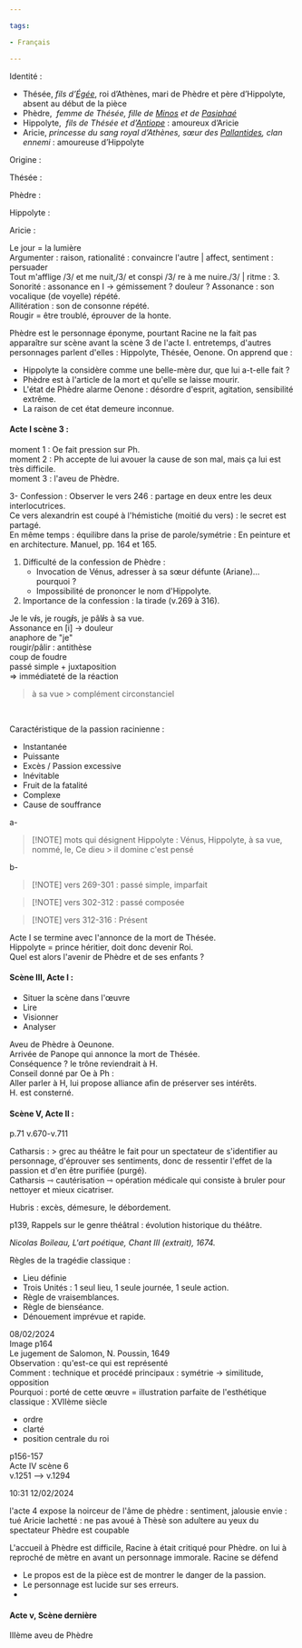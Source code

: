```yaml
---

tags:

- Français

---
```


Identité :  

- Thésée, _fils d’_[_Égée_](https://fr.wikipedia.org/wiki/%C3%89g%C3%A9e_(mythologie)), roi d’Athènes, mari de Phèdre et père d’Hippolyte, absent au début de la pièce
- Phèdre,  _femme de Thésée, fille de_ [_Minos_](https://fr.wikipedia.org/wiki/Minos) _et de_ [_Pasiphaé_](https://fr.wikipedia.org/wiki/Pasipha%C3%A9)
- Hippolyte,  _fils de Thésée et d’_[_Antiope_](https://fr.wikipedia.org/wiki/Antiope_(Amazone)) : amoureux d’Aricie
- Aricie, _princesse du sang royal d’Athènes, sœur des_ [_Pallantides_](https://fr.wikipedia.org/wiki/Pallantides)_, clan ennemi_ : amoureuse d’Hippolyte  

Origine :  

Thésée :  

Phèdre :  

Hippolyte :  

Aricie :  

Le jour = la lumière  
Argumenter : raison, rationalité : convaincre l'autre | affect, sentiment : persuader  
Tout m'afflige /3/ et me nuit,/3/ et conspi /3/ re à me nuire./3/ | ritme : 3. Sonorité : assonance en I -> gémissement ? douleur ? 
Assonance : son vocalique (de voyelle) répété.  
Allitération : son de consonne répété.  
Rougir = être troublé, éprouver de la honte.  

Phèdre est le personnage éponyme, pourtant Racine ne la fait pas apparaître sur scène avant la scène 3 de l'acte I. entretemps, d'autres personnages parlent d'elles : Hippolyte, Thésée, Oenone. On apprend que :

- Hippolyte la considère comme une belle-mère dur, que lui a-t-elle fait ?
- Phèdre est à l'article de la mort et qu'elle se laisse mourir.
- L'état de Phèdre alarme Oenone : désordre d'esprit, agitation, sensibilité extrême.
- La raison de cet état demeure inconnue.  

#### Acte I scène 3 :

moment 1 : Oe fait pression sur Ph.  
moment 2 : Ph accepte de lui avouer la cause de son mal, mais ça lui est très difficile.  
moment 3 : l'aveu de Phèdre.  

3- Confession :
Observer le vers 246 : partage en deux entre les deux interlocutrices.  
Ce vers alexandrin est coupé à l'hémistiche (moitié du vers) : le secret est partagé.  
En même temps : équilibre dans la prise de parole/symétrie : En peinture et en architecture. Manuel, pp. 164 et 165.  

1. Difficulté de la confession de Phèdre :
   - Invocation de Vénus, adresser à sa sœur défunte (Ariane)… pourquoi ?
   - Impossibilité de prononcer le nom d'Hippolyte.
2. Importance de la confession : la tirade (v.269 à 316).

Je le v***i***s, je roug***i***s, je pâl***i***s à sa vue.  
Assonance en [i] → douleur  
anaphore de "je"  
rougir/pâlir : antithèse  
    coup de foudre  
passé simple + juxtaposition  
=> immédiateté de la réaction  

> à sa vue > complément circonstanciel

<html>
<body>
    </br>
</body>

Caractéristique de la passion racinienne :

- Instantanée  
- Puissante  
- Excès / Passion excessive  
- Inévitable  
- Fruit de la fatalité  
- Complexe  
- Cause de souffrance  

a- 

> [!NOTE] mots qui désignent Hippolyte :
> Vénus, Hippolyte, à sa vue, nommé, le, Ce dieu > il domine c'est pensé

b- 

> [!NOTE] vers 269-301 : 
> passé simple, imparfait

> [!NOTE] vers 302-312 : 
> passé composée

> [!NOTE] vers 312-316 : 
> Présent

Acte I se termine avec l'annonce de la mort de Thésée.  
Hippolyte = prince héritier, doit donc devenir Roi.  
Quel est alors l'avenir de Phèdre et de ses enfants ?  

#### Scène III, Acte I :

- Situer la scène dans l'œuvre
- Lire 
- Visionner
- Analyser  

Aveu de Phèdre à Oeunone.  
Arrivée de Panope qui annonce la mort de Thésée.  
Conséquence ? le trône reviendrait à H.  
Conseil donné par Oe à Ph :  
Aller parler à H, lui propose alliance afin de préserver ses intérêts.  
H. est consterné.  

#### Scène V, Acte II :

p.71 v.670-v.711  

Catharsis : > grec
au théâtre le fait pour un spectateur de s'identifier au personnage, d'éprouver ses sentiments, donc de ressentir l'effet de la passion et d'en être purifiée (purgé).  
Catharsis ⇾ cautérisation ⇾ opération médicale qui consiste à bruler pour nettoyer et mieux cicatriser. 

Hubris : excès, démesure, le débordement.  

p139, Rappels sur le genre théâtral : évolution historique du théâtre.

*Nicolas Boileau, L'art poétique, Chant III (extrait), 1674.*

Règles de la tragédie classique :  

- Lieu définie
- Trois Unités : 1 seul lieu, 1 seule journée, 1 seule action.
- Règle de vraisemblances.
- Règle de bienséance.
- Dénouement imprévue et rapide.  

08/02/2024  
Image p164  
Le jugement de Salomon, N. Poussin, 1649  
Observation : qu'est-ce qui est représenté  
Comment : technique et procédé principaux : symétrie -> similitude, opposition  
Pourquoi : porté de cette œuvre = illustration parfaite de l'esthétique classique : XVIIème siècle  

- ordre
- clarté
- position centrale du roi  

p156-157  
Acte IV scène 6  
v.1251 --> v.1294





  

10:31 12/02/2024

l'acte 4 expose la noirceur de l'âme de phèdre : 
sentiment, jalousie
envie : tué Aricie
lachetté : ne pas avoué à Thèsè son adultere
au yeux du spectateur Phèdre est coupable 

L'accueil à Phèdre est difficile, Racine à était critiqué pour Phèdre. on lui à reproché de mètre en avant un personnage immorale. Racine se défend  
- Le propos est de la pièce est de montrer le danger de la passion.  
-  Le personnage est lucide sur ses erreurs.
- 





#### Acte v, Scène dernière

IIIème aveu de Phèdre 